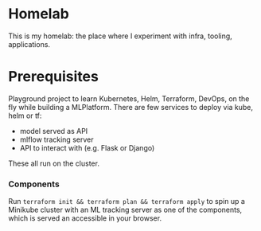 # Homelab

This is my homelab: the place where I experiment with infra, tooling, applications.

# Prerequisites

Playground project to learn Kubernetes, Helm, Terraform, DevOps, on the fly while building a MLPlatform. There are few services to deploy via kube, helm or tf:

- model served as API
- mlflow tracking server
- API to interact with (e.g. Flask or Django)

These all run on the cluster.

### Components

Run
`terraform init && terraform plan && terraform apply`
to spin up a Minikube cluster with an ML tracking server as one of the components, which is served an accessible in your browser.
